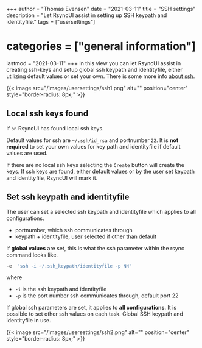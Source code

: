 +++
author = "Thomas Evensen"
date = "2021-03-11"
title =  "SSH settings"
description = "Let RsyncUI assist in setting up SSH keypath and identityfile."
tags = ["usersettings"]
# categories = ["general information"]
lastmod = "2021-03-11"
+++
In this view you can let RsyncUI assist in creating ssh-keys and setup global ssh keypath and identityfile, either utilizing default values or set your own. There is some more info [about ssh](/post/ssh/).

{{< image src="/images/usersettings/ssh1.png" alt="" position="center" style="border-radius: 8px;" >}}

## Local ssh keys found

If `on` RsyncUI has found local ssh keys.

Default values for ssh are `~/.ssh/id_rsa` and portnumber `22`. It is **not required** to set your own values for key path and identityfile if default values are used.

If there are no local ssh keys selecting the `Create` button will create the keys. If ssh keys are found, either default values or by the user set keypath and identityfile, RsyncUI will mark it.

## Set ssh keypath and identityfile

The user can set a selected ssh keypath and identityfile which applies to all configurations.

- portnumber, which ssh communicates through
- keypath + identityfile, user selected if other than default

If **global values** are set, this is what the ssh parameter within the rsync command looks like.

```bash
-e  "ssh -i ~/.ssh_keypath/identityfile -p NN"
```
where

- `-i` is the ssh keypath and identityfile
- `-p` is the port number ssh communicates through, default port 22

If global ssh parameters are set, it applies to **all configurations**. It is possible to set other ssh values on each task. Global SSH keypath and identityfile in use.

{{< image src="/images/usersettings/ssh2.png" alt="" position="center" style="border-radius: 8px;" >}}
